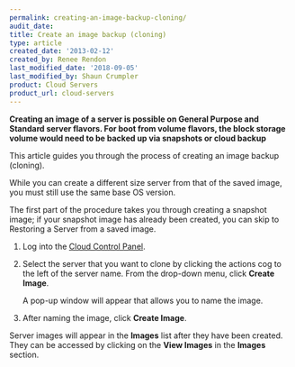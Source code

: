 ```yaml
---
permalink: creating-an-image-backup-cloning/
audit_date:
title: Create an image backup (cloning)
type: article
created_date: '2013-02-12'
created_by: Renee Rendon
last_modified_date: '2018-09-05'
last_modified_by: Shaun Crumpler
product: Cloud Servers
product_url: cloud-servers
---
```


**Creating an image of a server is possible on General Purpose and Standard server flavors.  For boot from volume flavors, the block storage volume would need to be backed up via snapshots or cloud backup** 

This article guides you through the process of creating an image backup (cloning).

While you can create a different size server from that of the saved image, you must still use the same base OS
version.

The first part of the procedure takes you through creating a snapshot image; if your snapshot image has already
been created, you can skip to Restoring a Server from a saved image.

1. Log into the [Cloud Control Panel](http://mycloud.rackspace.com).

2. Select the server that you want to clone by clicking the actions cog
to the left of the server name. From the drop-down menu, click **Create Image**.

   A pop-up window will appear that allows you to name the image.

3. After naming the image, click **Create Image**.

Server images will appear in the **Images** list after they have been created. They can be accessed by clicking on the **View Images** in the **Images** section.
